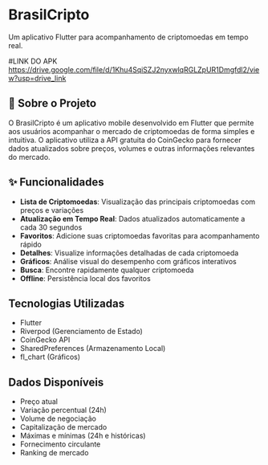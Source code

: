 # BrasilCripto

Um aplicativo Flutter para acompanhamento de criptomoedas em tempo real.

#LINK DO APK
https://drive.google.com/file/d/1Khu4SqiSZJ2nyxwlqRGLZpUR1Dmgfdl2/view?usp=drive_link


## 📱 Sobre o Projeto

O BrasilCripto é um aplicativo mobile desenvolvido em Flutter que permite aos usuários acompanhar o mercado de criptomoedas de forma simples e intuitiva. O aplicativo utiliza a API gratuita do CoinGecko para fornecer dados atualizados sobre preços, volumes e outras informações relevantes do mercado.

## ✨ Funcionalidades

- **Lista de Criptomoedas**: Visualização das principais criptomoedas com preços e variações
- **Atualização em Tempo Real**: Dados atualizados automaticamente a cada 30 segundos
- **Favoritos**: Adicione suas criptomoedas favoritas para acompanhamento rápido
- **Detalhes**: Visualize informações detalhadas de cada criptomoeda
- **Gráficos**: Análise visual do desempenho com gráficos interativos
- **Busca**: Encontre rapidamente qualquer criptomoeda
- **Offline**: Persistência local dos favoritos

##  Tecnologias Utilizadas

- Flutter
- Riverpod (Gerenciamento de Estado)
- CoinGecko API
- SharedPreferences (Armazenamento Local)
- fl_chart (Gráficos)

##  Dados Disponíveis

- Preço atual
- Variação percentual (24h)
- Volume de negociação
- Capitalização de mercado
- Máximas e mínimas (24h e históricas)
- Fornecimento circulante
- Ranking de mercado





